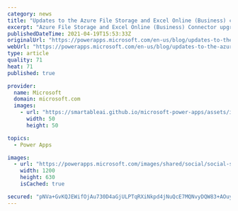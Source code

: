 ```yaml
---
category: news
title: "Updates to the Azure File Storage and Excel Online (Business) connectors"
excerpt: "Azure File Storage and Excel Online (Business) Connector upgrade"
publishedDateTime: 2021-04-19T15:53:33Z
originalUrl: "https://powerapps.microsoft.com/en-us/blog/updates-to-the-azure-file-storage-and-excel-online-business-connectors/"
webUrl: "https://powerapps.microsoft.com/en-us/blog/updates-to-the-azure-file-storage-and-excel-online-business-connectors/"
type: article
quality: 71
heat: 71
published: true

provider:
  name: Microsoft
  domain: microsoft.com
  images:
    - url: "https://smartableai.github.io/microsoft-power-apps/assets/images/organizations/microsoft.com-50x50.jpg"
      width: 50
      height: 50

topics:
  - Power Apps

images:
  - url: "https://powerapps.microsoft.com/images/shared/social/social-share-post-ignite.png"
    width: 1200
    height: 630
    isCached: true

secured: "pNVa+GvKQJEWifOjAu730D4aGjULPTqRXiNkpd4jNuQcE7MQNvyDQW83+AOuy1Iz8N0fQZ+4sgNGh2PO6m7OFoH5MjbWMyVipzK6mfYKyI7FCNvyRL3Jr1gunig+xCiogV+VipDCD2mprLKzXUnQgN8WoQydPWPCqz5SeUkdo9B1ZnPlAPffWHAqHMQ9icd0EmsMIElGSUF6Klp6jl38kOD3pipSYvDWcn5DGRlC4i834uHLk4j5qnolWEomM7j+th1EE6wZwFfsNuVUPNOGrOUZoBxG20POywmq6Mek+xZ6Px4kxfjy1FCVH5jotLv9FUiIxpBVqJDS3xDCuFnNdtrrRLZSUU8zJJotsM3OzJY=;8n0NxMcgNJEzS3X3lNl2Mw=="
---
```


